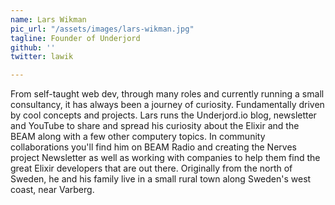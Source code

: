 ```yaml
---
name: Lars Wikman
pic_url: "/assets/images/lars-wikman.jpg"
tagline: Founder of Underjord
github: ''
twitter: lawik

---
```

From self-taught web dev, through many roles and currently running a small consultancy, it has always been a journey of curiosity. Fundamentally driven by cool concepts and projects. Lars runs the Underjord.io blog, newsletter and YouTube to share and spread his curiosity about the Elixir and the BEAM along with a few other computery topics. In community collaborations you'll find him on BEAM Radio and creating the Nerves project Newsletter as well as working with companies to help them find the great Elixir developers that are out there. Originally from the north of Sweden, he and his family live in a small rural town along Sweden's west coast, near Varberg.